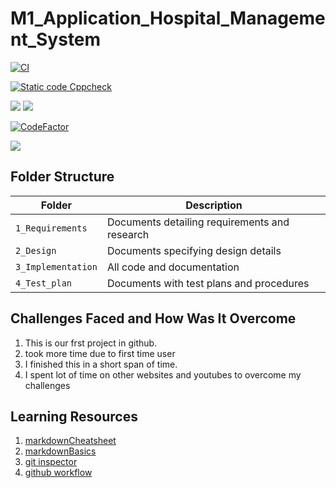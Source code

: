 # M1_Application_Hospital_Management_System

[![CI](https://github.com/AmulojuNaveenKumar/M1_Application_Hospital_Management_System/actions/workflows/main.yml/badge.svg)](https://github.com/AmulojuNaveenKumar/M1_Application_Hospital_Management_System/actions/workflows/main.yml)

[![Static code Cppcheck](https://github.com/AmulojuNaveenKumar/M1_Application_Hospital_Management_System/actions/workflows/c_cpp.yml/badge.svg)](https://github.com/AmulojuNaveenKumar/M1_Application_Hospital_Management_System/actions/workflows/c_cpp.yml)

<img src="https://api.codiga.io/project/30078/score/svg">

<img src="https://api.codiga.io/project/30078/status/svg">

[![CodeFactor](https://www.codefactor.io/repository/github/amulojunaveenkumar/m1_application_hospital_management_system/badge)](https://www.codefactor.io/repository/github/amulojunaveenkumar/m1_application_hospital_management_system)

<img src="https://app.codiga.io/public/project/30078/M1_Application_Hospital_Management_System/dashboard">

## Folder Structure
Folder             | Description
-------------------| -----------------------------------------
`1_Requirements`   | Documents detailing requirements and research
`2_Design`         | Documents specifying design details
`3_Implementation` | All code and documentation
`4_Test_plan`      | Documents with test plans and procedures
   

## Challenges Faced and How Was It Overcome

1. This is our frst project in github.
2. took more time due to first time user
3. I finished this in a short span of time.
4. I spent lot of time on other websites and youtubes to overcome my challenges

## Learning Resources
1. [markdownCheatsheet](https://github.com/adam-p/markdown-here/wiki/Markdown-Cheatsheet)
2. [markdownBasics](https://guides.github.com/features/mastering-markdown/)
3. [git inspector](https://github.com/ejwa/gitinspector.git)
4. [github workflow](https://docs.github.com/en/actions/learn-github-action)
